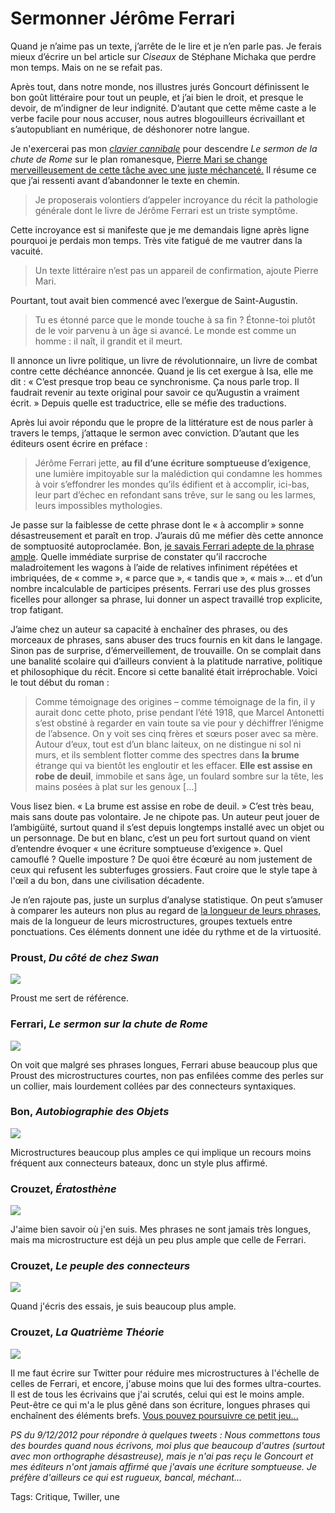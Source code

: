 # Sermonner Jérôme Ferrari

Quand je n’aime pas un texte, j’arrête de le lire et je n’en parle pas. Je ferais mieux d’écrire un bel article sur *Ciseaux* de Stéphane Michaka que perdre mon temps. Mais on ne se refait pas.

Après tout, dans notre monde, nos illustres jurés Goncourt définissent le bon goût littéraire pour tout un peuple, et j’ai bien le droit, et presque le devoir, de m’indigner de leur indignité. D’autant que cette même caste a le verbe facile pour nous accuser, nous autres blogouilleurs écrivaillant et s’autopubliant en numérique, de déshonorer notre langue.

Je n'exercerai pas mon [*clavier cannibale*](http://towardgrace.blogspot.fr/) pour descendre *Le sermon de la chute de Rome* sur le plan romanesque, [Pierre Mari se change merveilleusement de cette tâche avec une juste méchanceté.](http://www.juanasensio.com/archive/2012/11/18/sermon-sur-la-chute-de-rome-jerome-ferrari-actes-sud-mari.html) Il résume ce que j’ai ressenti avant d’abandonner le texte en chemin.

> Je proposerais volontiers d’appeler incroyance du récit la pathologie générale dont le livre de Jérôme Ferrari est un triste symptôme.

Cette incroyance est si manifeste que je me demandais ligne après ligne pourquoi je perdais mon temps. Très vite fatigué de me vautrer dans la vacuité.

> Un texte littéraire n’est pas un appareil de confirmation, ajoute Pierre Mari.

Pourtant, tout avait bien commencé avec l’exergue de Saint-Augustin.

> Tu es étonné parce que le monde touche à sa fin ? Étonne-toi plutôt de le voir parvenu à un âge si avancé. Le monde est comme un homme : il naît, il grandit et il meurt.

Il annonce un livre politique, un livre de révolutionnaire, un livre de combat contre cette déchéance annoncée. Quand je lis cet exergue à Isa, elle me dit : « C’est presque trop beau ce synchronisme. Ça nous parle trop. Il faudrait revenir au texte original pour savoir ce qu’Augustin a vraiment écrit. » Depuis quelle est traductrice, elle se méfie des traductions.

Après lui avoir répondu que le propre de la littérature est de nous parler à travers le temps, j’attaque le sermon avec conviction. D’autant que les éditeurs osent écrire en préface :

> Jérôme Ferrari jette, **au fil d’une écriture somptueuse d’exigence**, une lumière impitoyable sur la malédiction qui condamne les hommes à voir s’effondrer les mondes qu’ils édifient et à accomplir, ici-bas, leur part d’échec en refondant sans trêve, sur le sang ou les larmes, leurs impossibles mythologies.

Je passe sur la faiblesse de cette phrase dont le « à accomplir » sonne désastreusement et paraît en trop. J’aurais dû me méfier dès cette annonce de somptuosité autoproclamée. Bon, [je savais Ferrari adepte de la phrase ample](http://blog.tcrouzet.com/2012/12/07/comment-obtenir-un-prix-goncourt/). Quelle immédiate surprise de constater qu’il raccroche maladroitement les wagons à l’aide de relatives infiniment répétées et imbriquées, de « comme », « parce que », « tandis que », « mais »… et d’un nombre incalculable de participes présents. Ferrari use des plus grosses ficelles pour allonger sa phrase, lui donner un aspect travaillé trop explicite, trop fatigant.

J’aime chez un auteur sa capacité à enchaîner des phrases, ou des morceaux de phrases, sans abuser des trucs fournis en kit dans le langage. Sinon pas de surprise, d’émerveillement, de trouvaille. On se complait dans une banalité scolaire qui d’ailleurs convient à la platitude narrative, politique et philosophique du récit. Encore si cette banalité était irréprochable. Voici le tout début du roman :

> Comme témoignage des origines – comme témoignage de la fin, il y aurait donc cette photo, prise pendant l’été 1918, que Marcel Antonetti s’est obstiné à regarder en vain toute sa vie pour y déchiffrer l’énigme de l’absence. On y voit ses cinq frères et sœurs poser avec sa mère. Autour d’eux, tout est d’un blanc laiteux, on ne distingue ni sol ni murs, et ils semblent flotter comme des spectres dans **la brume** étrange qui va bientôt les engloutir et les effacer. **Elle est assise en robe de deuil**, immobile et sans âge, un foulard sombre sur la tête, les mains posées à plat sur les genoux \[…\]

Vous lisez bien. « La brume est assise en robe de deuil. » C’est très beau, mais sans doute pas volontaire. Je ne chipote pas. Un auteur peut jouer de l’ambigüité, surtout quand il s’est depuis longtemps installé avec un objet ou un personnage. De but en blanc, c’est un peu fort surtout quand on vient d’entendre évoquer « une écriture somptueuse d’exigence ». Quel camouflé ? Quelle imposture ? De quoi être écœuré au nom justement de ceux qui refusent les subterfuges grossiers. Faut croire que le style tape à l'œil a du bon, dans une civilisation décadente.

Je n’en rajoute pas, juste un surplus d’analyse statistique. On peut s’amuser à comparer les auteurs non plus au regard de [la longueur de leurs phrases](http://blog.tcrouzet.com/2012/12/06/interdire-cest-liberateur-meme-en-ecriture/), mais de la longueur de leurs microstructures, groupes textuels entre ponctuations. Ces éléments donnent une idée du rythme et de la virtuosité.

### Proust, *Du côté de chez Swan*

![](http://blog.tcrouzet.comhttps://tcrouzet.com/images_tc/2012/12/proust_s.png)

Proust me sert de référence.

### Ferrari, *Le sermon sur la chute de Rome*

![](http://blog.tcrouzet.comhttps://tcrouzet.com/images_tc/2012/12/ferrari_s.png)

On voit que malgré ses phrases longues, Ferrari abuse beaucoup plus que Proust des microstructures courtes, non pas enfilées comme des perles sur un collier, mais lourdement collées par des connecteurs syntaxiques.

### Bon, *Autobiographie des Objets*

![](http://blog.tcrouzet.comhttps://tcrouzet.com/images_tc/2012/12/fbon_s.png)

Microstructures beaucoup plus amples ce qui implique un recours moins fréquent aux connecteurs bateaux, donc un style plus affirmé.

### Crouzet, *Ératosthène*

![](http://blog.tcrouzet.comhttps://tcrouzet.com/images_tc/2012/12/crouzet_s.png)

J'aime bien savoir où j'en suis. Mes phrases ne sont jamais très longues, mais ma microstructure est déjà un peu plus ample que celle de Ferrari.

### Crouzet, *Le peuple des connecteurs*

![](http://blog.tcrouzet.comhttps://tcrouzet.com/images_tc/2012/12/crouzet_sp.png)

Quand j'écris des essais, je suis beaucoup plus ample.

### Crouzet, *La Quatrième Théorie*

![](http://blog.tcrouzet.comhttps://tcrouzet.com/images_tc/2012/12/crouzet_s4.png)

Il me faut écrire sur Twitter pour réduire mes microstructures à l'échelle de celles de Ferrari, et encore, j'abuse moins que lui des formes ultra-courtes. Il est de tous les écrivains que j'ai scrutés, celui qui est le moins ample. Peut-être ce qui m'a le plus gêné dans son écriture, longues phrases qui enchaînent des éléments brefs. [Vous pouvez poursuivre ce petit jeu...](http://lab.tcrouzet.com/txtstat/)

*PS du 9/12/2012 pour répondre à quelques tweets : Nous commettons tous des bourdes quand nous écrivons, moi plus que beaucoup d'autres (surtout avec mon orthographe désastreuse), mais je n'ai pas reçu le Goncourt et mes éditeurs n'ont jamais affirmé que j'avais une écriture somptueuse. Je préfère d'ailleurs ce qui est rugueux, bancal, méchant...*

Tags: Critique, Twiller, une